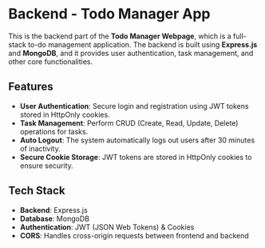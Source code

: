 # Backend - Todo Manager App

This is the backend part of the **Todo Manager Webpage**, which is a full-stack to-do management application. The backend is built using **Express.js** and **MongoDB**, and it provides user authentication, task management, and other core functionalities.

## Features
- **User Authentication**: Secure login and registration using JWT tokens stored in HttpOnly cookies.
- **Task Management**: Perform CRUD (Create, Read, Update, Delete) operations for tasks.
- **Auto Logout**: The system automatically logs out users after 30 minutes of inactivity.
- **Secure Cookie Storage**: JWT tokens are stored in HttpOnly cookies to ensure security.
  
## Tech Stack
- **Backend**: Express.js
- **Database**: MongoDB
- **Authentication**: JWT (JSON Web Tokens) & Cookies
- **CORS**: Handles cross-origin requests between frontend and backend